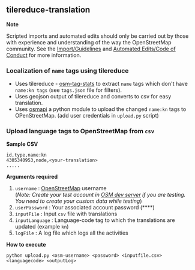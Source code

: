 ## tilereduce-translation

**Note**

Scripted imports and automated edits should only be carried out by those with experience and understanding of the way the OpenStreetMap community. See the [Import/Guidelines](http://wiki.openstreetmap.org/wiki/Import/Guidelines) and [Automated Edits/Code of Conduct](http://wiki.openstreetmap.org/wiki/Automated_Edits/Code_of_Conduct) for more information.

### Localization of `name` tags using tilereduce
- Uses tilereduce - [osm-tag-stats](https://github.com/mapbox/osm-tag-stats) to extract `name` tags which don't have `name:kn tags` (see `tags.json` file for filters).
- Uses geojson output of tilereduce and converts to csv for easy translation.
- Uses [osmapi](http://osmapi.metaodi.ch/) a python module to upload the changed `name:kn` tags to OPenStreetMap. (add user credentials in `upload.py` script)


### Upload language tags to OpenStreetMap from `csv`

**Sample CSV**

```
id,type,name:kn
4305340953,node,<your-translation>
.....
```
**Arguments required**

1. `username` : [OpenStreetMap](https://www.openstreetmap.org/login?referer=%2F) username </br>
(*Note: Create your test account in [OSM dev server](http://master.apis.dev.openstreetmap.org/login?referer=%2F) if you are testing. You need to create your custom data while testing*)
2. `userPassword` : Your associated account password (****)
3. `inputFile` : Input `csv` file with translations
4. `inputLanguage` : Language-code tag to which the translations are updated (example `kn`)
5. `logFile` : A log file which logs all the activities

**How to execute**

```
python upload.py <osm-username> <password> <inputfile.csv> <languagecode> <outputLog>
```
